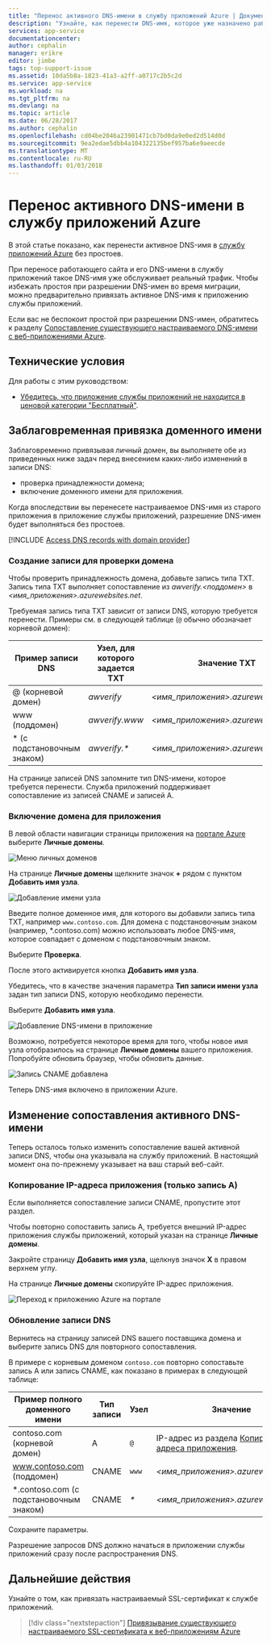 ```yaml
---
title: "Перенос активного DNS-имени в службу приложений Azure | Документы Майкрософт"
description: "Узнайте, как перенести DNS-имя, которое уже назначено работающему сайту, в службу приложений Azure без простоев."
services: app-service
documentationcenter: 
author: cephalin
manager: erikre
editor: jimbe
tags: top-support-issue
ms.assetid: 10da5b8a-1823-41a3-a2ff-a0717c2b5c2d
ms.service: app-service
ms.workload: na
ms.tgt_pltfrm: na
ms.devlang: na
ms.topic: article
ms.date: 06/28/2017
ms.author: cephalin
ms.openlocfilehash: cd04be2046a23901471cb7bd0da9e0ed2d514d0d
ms.sourcegitcommit: 9ea2edae5dbb4a104322135bef957ba6e9aeecde
ms.translationtype: MT
ms.contentlocale: ru-RU
ms.lasthandoff: 01/03/2018
---
```

# <a name="migrate-an-active-dns-name-to-azure-app-service"></a>Перенос активного DNS-имени в службу приложений Azure

В этой статье показано, как перенести активное DNS-имя в [службу приложений Azure](../app-service/app-service-web-overview.md) без простоев.

При переносе работающего сайта и его DNS-имени в службу приложений такое DNS-имя уже обслуживает реальный трафик. Чтобы избежать простоя при разрешении DNS-имен во время миграции, можно предварительно привязать активное DNS-имя к приложению службы приложений.

Если вас не беспокоит простой при разрешении DNS-имен, обратитесь к разделу [Сопоставление существующего настраиваемого DNS-имени с веб-приложениями Azure](app-service-web-tutorial-custom-domain.md).

## <a name="prerequisites"></a>Технические условия

Для работы с этим руководством:

- [Убедитесь, что приложение службы приложений не находится в ценовой категории "Бесплатный"](app-service-web-tutorial-custom-domain.md#checkpricing).

## <a name="bind-the-domain-name-preemptively"></a>Заблаговременная привязка доменного имени

Заблаговременно привязывая личный домен, вы выполняете обе из приведенных ниже задач перед внесением каких-либо изменений в записи DNS:

- проверка принадлежности домена;
- включение доменного имени для приложения.

Когда впоследствии вы перенесете настраиваемое DNS-имя из старого приложения в приложение службы приложений, разрешение DNS-имен будет выполняться без простоев.

[!INCLUDE [Access DNS records with domain provider](../../includes/app-service-web-access-dns-records.md)]

### <a name="create-domain-verification-record"></a>Создание записи для проверки домена

Чтобы проверить принадлежность домена, добавьте запись типа TXT. Запись типа TXT выполняет сопоставление из _awverify.&lt;поддомен>_ в _&lt;имя_приложения>.azurewebsites.net_. 

Требуемая запись типа TXT зависит от записи DNS, которую требуется перенести. Примеры см. в следующей таблице (`@` обычно обозначает корневой домен):

| Пример записи DNS | Узел, для которого задается TXT | Значение TXT |
| - | - | - |
| @ (корневой домен) | _awverify_ | _&lt;имя_приложения>.azurewebsites.net_ |
| www (поддомен) | _awverify.www_ | _&lt;имя_приложения>.azurewebsites.net_ |
| \* (с подстановочным знаком) | _awverify.\*_ | _&lt;имя_приложения>.azurewebsites.net_ |

На странице записей DNS запомните тип DNS-имени, которое требуется перенести. Служба приложений поддерживает сопоставление из записей CNAME и записей A.

### <a name="enable-the-domain-for-your-app"></a>Включение домена для приложения

В левой области навигации страницы приложения на [портале Azure](https://portal.azure.com) выберите **Личные домены**. 

![Меню личных доменов](./media/app-service-web-tutorial-custom-domain/custom-domain-menu.png)

На странице **Личные домены** щелкните значок **+** рядом с пунктом **Добавить имя узла**.

![Добавление имени узла](./media/app-service-web-tutorial-custom-domain/add-host-name-cname.png)

Введите полное доменное имя, для которого вы добавили запись типа TXT, например `www.contoso.com`. Для домена с подстановочным знаком (например, \*.contoso.com) можно использовать любое DNS-имя, которое совпадает с доменом с подстановочным знаком. 

Выберите **Проверка**.

После этого активируется кнопка **Добавить имя узла**. 

Убедитесь, что в качестве значения параметра **Тип записи имени узла** задан тип записи DNS, которую необходимо перенести.

Выберите **Добавить имя узла**.

![Добавление DNS-имени в приложение](./media/app-service-web-tutorial-custom-domain/validate-domain-name-cname.png)

Возможно, потребуется некоторое время для того, чтобы новое имя узла отобразилось на странице **Личные домены** вашего приложения. Попробуйте обновить браузер, чтобы обновить данные.

![Запись CNAME добавлена](./media/app-service-web-tutorial-custom-domain/cname-record-added.png)

Теперь DNS-имя включено в приложении Azure. 

## <a name="remap-the-active-dns-name"></a>Изменение сопоставления активного DNS-имени

Теперь осталось только изменить сопоставление вашей активной записи DNS, чтобы она указывала на службу приложений. В настоящий момент она по-прежнему указывает на ваш старый веб-сайт.

<a name="info"></a>

### <a name="copy-the-apps-ip-address-a-record-only"></a>Копирование IP-адреса приложения (только запись A)

Если выполняется сопоставление записи CNAME, пропустите этот раздел. 

Чтобы повторно сопоставить запись A, требуется внешний IP-адрес приложения службы приложений, который указан на странице **Личные домены**.

Закройте страницу **Добавить имя узла**, щелкнув значок **X** в правом верхнем углу. 

На странице **Личные домены** скопируйте IP-адрес приложения.

![Переход к приложению Azure на портале](./media/app-service-web-tutorial-custom-domain/mapping-information.png)

### <a name="update-the-dns-record"></a>Обновление записи DNS

Вернитесь на страницу записей DNS вашего поставщика домена и выберите запись DNS для повторного сопоставления.

В примере с корневым доменом `contoso.com` повторно сопоставьте запись A или запись CNAME, как показано в примерах в следующей таблице: 

| Пример полного доменного имени | Тип записи | Узел | Значение |
| - | - | - | - |
| contoso.com (корневой домен) | A | `@` | IP-адрес из раздела [Копирование IP-адреса приложения](#info). |
| www.contoso.com (поддомен) | CNAME | `www` | _&lt;имя_приложения>.azurewebsites.net_ |
| \*.contoso.com (с подстановочным знаком) | CNAME | _\*_ | _&lt;имя_приложения>.azurewebsites.net_ |

Сохраните параметры.

Разрешение запросов DNS должно начаться в приложении службы приложений сразу после распространения DNS.

## <a name="next-steps"></a>Дальнейшие действия

Узнайте о том, как привязать настраиваемый SSL-сертификат к службе приложений.

> [!div class="nextstepaction"]
> [Привязывание существующего настраиваемого SSL-сертификата к веб-приложениям Azure](app-service-web-tutorial-custom-ssl.md)

